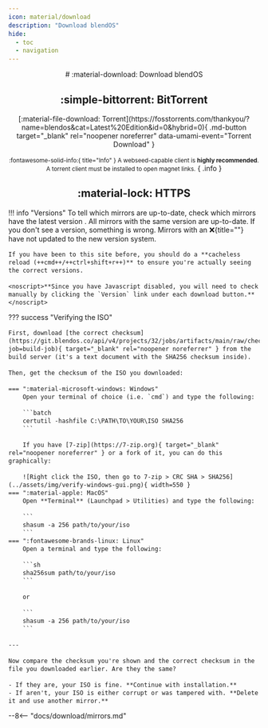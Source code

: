 ```yaml
---
icon: material/download
description: "Download blendOS"
hide:
  - toc
  - navigation
---
```


<style>
.md-typeset__table {
  width: 100%;
}

.md-typeset__table table:not([class]) {
  display: table
}

.md-content__button {
  display: none;
}

</style>

<div align="center" markdown> 
# :material-download: Download blendOS



## :simple-bittorrent: BitTorrent
<div class="notranslate" markdown>
[:material-file-download: Torrent](https://fosstorrents.com/thankyou/?name=blendos&cat=Latest%20Edition&id=0&hybrid=0){ .md-button target="_blank" rel="noopener noreferrer" data-umami-event="Torrent Download" }
</div>

<small>:fontawesome-solid-info:{ title="Info" } A webseed-capable client is **highly recommended**. A torrent client must be installed to open magnet links.</small>
{ .info }

## :material-lock: HTTPS

</div>

!!! info "Versions"
    To tell which mirrors are up-to-date, check which mirrors have the latest version <span id="v" class="noJs"></span>. All mirrors with the same version are up-to-date. If you don't see a version, something is wrong. Mirrors with an :x:{title=""} have not updated to the new version system.

    If you have been to this site before, you should do a **cacheless reload (++cmd++/++ctrl+shift+r++)** to ensure you're actually seeing the correct versions.

    <noscript>**Since you have Javascript disabled, you will need to check manually by clicking the `Version` link under each download button.**</noscript>

??? success "Verifying the ISO"
    
    First, download [the correct checksum](https://git.blendos.co/api/v4/projects/32/jobs/artifacts/main/raw/checksum?job=build-job){ target="_blank" rel="noopener noreferrer" } from the build server (it's a text document with the SHA256 checksum inside).

    Then, get the checksum of the ISO you downloaded:

    === ":material-microsoft-windows: Windows"
        Open your terminal of choice (i.e. `cmd`) and type the following:
        
        ```batch
        certutil -hashfile C:\PATH\TO\YOUR\ISO SHA256
        ```

        If you have [7-zip](https://7-zip.org){ target="_blank" rel="noopener noreferrer" } or a fork of it, you can do this graphically:

        ![Right click the ISO, then go to 7-zip > CRC SHA > SHA256](../assets/img/verify-windows-gui.png){ width=550 }
    === ":material-apple: MacOS"
        Open **Terminal** (Launchpad > Utilities) and type the following:

        ```
        shasum -a 256 path/to/your/iso
        ```
    === ":fontawesome-brands-linux: Linux"
        Open a terminal and type the following:

        ```sh
        sha256sum path/to/your/iso
        ```

        or

        ```
        shasum -a 256 path/to/your/iso
        ```

    ---
    
    Now compare the checksum you're shown and the correct checksum in the file you downloaded earlier. Are they the same? 
    
    - If they are, your ISO is fine. **Continue with installation.**
    - If aren't, your ISO is either corrupt or was tampered with. **Delete it and use another mirror.**

<script>
var xhr6 = new XMLHttpRequest();
var fileUrl6 = 'https://git.blendos.co/api/v4/projects/32/jobs/artifacts/main/raw/version?job=build-job';
xhr6.open('GET', fileUrl6, true);
xhr6.onreadystatechange = function() {
  if (xhr6.readyState === XMLHttpRequest.DONE) {
    if (xhr6.status >= 200 && xhr6.status < 300) {
      var fileContent6 = xhr6.responseText;
      var numCharacters6 = 8; // Change this number as needed
      var firstCharacters6 = fileContent6.slice(0, numCharacters6);
      document.getElementById('v').innerHTML = "<b>(<a href='https://git.blendos.co/blendOS/image-builder/-/commit/" + fileContent6 + "' target='_blank' rel='noopener noreferrer'><code>" + firstCharacters6 + "</code></a>)</b>";
    } else {
      console.error('Failed to load file:', xhr6.statusText);
    }
  }
};
xhr6.onerror = function() {
  console.error('Network error occurred');
};
xhr6.send();
</script>

--8<-- "docs/download/mirrors.md"
